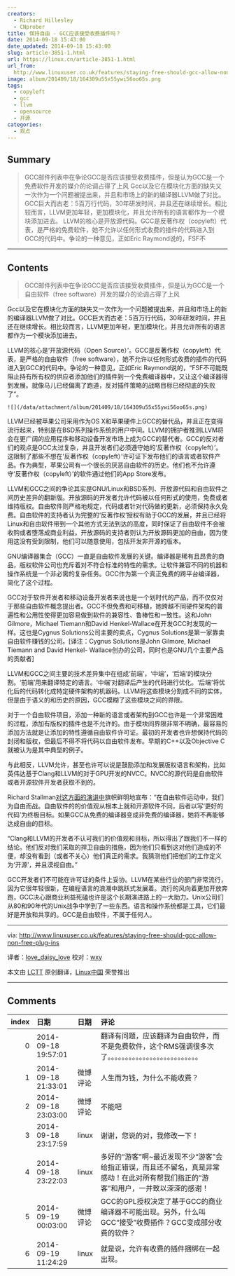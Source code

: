 ```yaml
---
creators:
  - Richard Hillesley
  - CNprober
title: 保持自由 - GCC应该接受收费插件吗？
date: 2014-09-18 15:43:00
date_updated: 2014-09-18 15:43:00
slug: article-3851-1.html
url: https://linux.cn/article-3851-1.html
url_from: 
  http://www.linuxuser.co.uk/features/staying-free-should-gcc-allow-non-free-plug-ins
image: album/201409/18/164309u55x55ywi56oo65s.png
tags:
  - copyleft
  - gcc
  - llvm
  - opensource
  - 开源
categories:
  - 观点
---
```


## Summary

> GCC邮件列表中在争论GCC是否应该接受收费插件，但是认为GCC是一个免费软件开发的媒介的论调占得了上风  Gcc以及它在模块化方面的缺失又一次作为一个问题被提出来，并且和市场上的新的编译器LLVM做了对比。GCC巨大而古老：5百万行代码，30年研发时间，并且还在继续增长。相比较而言，LLVM更加年轻，更加模块化，并且允许所有的语言都作为一个模块添加进去。 LLVM的核心是开放源代码。GCC是反著作权（copyleft）代表，是严格的免费软件，她不允许以任何形式收费的插件的代码进入到GCC的代码中。争论的一种意见，正如Eric Raymond说的，FSF不

***

<!-- more -->

## Contents

> 
> GCC邮件列表中在争论GCC是否应该接受收费插件，但是认为GCC是一个自由软件（free software）开发的媒介的论调占得了上风
> 
> 
> 

Gcc以及它在模块化方面的缺失又一次作为一个问题被提出来，并且和市场上的新的编译器LLVM做了对比。GCC巨大而古老：5百万行代码，30年研发时间，并且还在继续增长。相比较而言，LLVM更加年轻，更加模块化，并且允许所有的语言都作为一个模块添加进去。

LLVM的核心是‘开放源代码（Open Source）’。GCC是反著作权（copyleft）代表，是严格的自由软件（free software），她不允许以任何形式收费的插件的代码进入到GCC的代码中。争论的一种意见，正如Eric Raymond说的，“FSF不可能既阻止持有所有权的供应者添加他们的插件到一个免费编译器中，又让这个编译器得到发展。就像马儿已经偏离了跑道，反对插件策略的战略目标已经彻底的失败了”。

`![](/data/attachment/album/201409/18/164309u55x55ywi56oo65s.png)`

LLVM已经被苹果公司采用作为OS X和苹果硬件上GCC的替代品，并且正在变得流行起来，特别是在BSD系列操作系统的用户中间。LLVM的拥护者推测LLVM将会在更广阔的应用程序和移动设备开发市场上成为GCC的替代者。GCC的反对者们的观点是GCC太过复杂，并且开发者们必须遵守她的‘反著作权（copyleft）’。这限制了那些不想在‘反著作权（copyleft）’许可证下发布他们的语言或者软件产品。作为典型，苹果公司有一个很长的厌恶自由软件的历史。他们也不允许遵守‘反著作权（copyleft）’的软件通过他们的App Store发布。

LLVM和GCC之间的争论其实是GNU/Linux和BSD系列、开放源代码和自由软件之间历史差异的翻新版。开放源码的开发者允许代码被以任何形式的使用，免费或者维持版权。自由软件则严格地规定，代码或者针对代码做的更新，必须保持永久免费。自由软件的支持者认为完整的‘反著作权’授权有助于GCC的发展，并且已经将Linux和自由软件带到一个其他方式无法到达的高度，同时保证了自由软件不会被收购或者堕落成商业利益。开放源码的支持者则认为开放源码更加的自由，因为使用这没有受到限制，他们可以随意使用，包括开发非开源的版本。

GNU编译器集合（GCC）一直是自由软件发展的关键。编译器是稀有且昂贵的商品，版权软件公司也充斥着对不符合标准的特性的需求。让软件兼容不同的机器和操作系统是一个非必需的复杂任务。GCC作为第一个真正免费的跨平台编译器，简化了这个过程。

GCC对于软件开发者和移动设备开发者来说也是一个划时代的产品，而不仅仅对于那些自由软件概念提出者。GCC不但免费和可移植，她跨越不同硬件架构的普遍性和公用性使得更加容易做到软件的兼容性、鲁棒性和一致性。这和John Gilmore，Michael Tiemann和David Henkel-Wallace在开发GCC时发现的一样。这也是Cygnus Solutions公司主要的卖点，Cygnus Solutions是第一家靠卖自由软件赚钱的公司。[译注：Cygnus Solutions是John Gilmore, Michael Tiemann and David Henkel- Wallace创办的公司，同时也是GNU几个主要产品的贡献者]

LLVM和GCC之间主要的技术差异集中在组成‘前端’，‘中端’，‘后端’的模块分割。‘前端’用来翻译特定的语言。‘中端’对翻译后产生的代码进行优化。‘后端’将优化后的代码转化成特定硬件架构的机器码。LLVM将这些模块分割成不同的实体，但是由于语义的和历史的原因，GCC模糊了这些模块之间的界限。

对于一个自由软件项目，添加一种新的语言或者架构到GCC也许是一个非常困难的过程，添加有版权的插件也是不允许的。由于模块间界限非常不明确，最容易的添加方法就是让添加的特性遵循自由软件许可证。最初的开发者也许想保持代码的封闭和版权，但最后不得不将代码以自由软件发布。早期的C++以及Objective C就被认为是其中典型的例子。

与此相反，LLVM允许，甚至也许可以说是鼓励添加和发展版权语言和架构，比如英伟达基于Clang和LLVM的对于GPU开发的NVCC。NVCC的源代码是自由软件或者开源软件开发者获取不到的。

Richard Stallman[对这方面的演讲中](http://lwn.net/articles/582241)旗帜鲜明地宣布：“在自由软件运动中，我们为自由而战。自由软件的的价值观从根本上就和开源软件不同，后者以写‘更好的代码’为终极目标。如果GCC从免费的编译器变成非免费的编译器，她将不再能够达成自由的目标。

“Clang和LLVM的开发者不认可我们的价值观和目标，所以得出了跟我们不一样的结论。他们反对我们采取的捍卫自由的措施，因为他们只看到这对他们造成的不便，却没有看到（或者不关心）他们真正的需求。我猜测他们把他们的工作定义为‘开源’，并且漠视自由。”

GCC开发者们不可能在许可证的条件上妥协。LLVM在某些行业的部门非常流行，因为它很年轻很新，在编程语言的浪潮中跳跃式发展着。流行的风向着更加开放奔跑，GCC决心跟商业利益死磕也许是这个长期演进路上的一大助力。Unix公司们从80和90年代的Unix战争中学到了一些东西。语言和操作系统都是工具，它们最好是开放和共享的。GCC是自由软件，不属于任何人。

---

via: <http://www.linuxuser.co.uk/features/staying-free-should-gcc-allow-non-free-plug-ins>

译者：[love\_daisy\_love](https://github.com/CNprober) 校对：[wxy](https://github.com/wxy)

本文由 [LCTT](https://github.com/LCTT/TranslateProject) 原创翻译，[Linux中国](https://linux.cn/) 荣誉推出

***

## Comments

|   index | 日期                | 日期     | 评论                                                                                                                                |
|--------:|:--------------------|:---------|:------------------------------------------------------------------------------------------------------------------------------------|
|       0 | 2014-09-18 19:57:01 |          | 翻译有问题，应该翻译为自由软件，而不是免费软件，这个RMS强调很多次了。。。。。。。。。。。。。。。。。。。。。。。。。。             |
|       1 | 2014-09-18 21:33:01 | 微博评论 | 人生而为钱，为什么不能收费？                                                                                                        |
|       2 | 2014-09-18 23:03:00 | 微博评论 | 不能吧                                                                                                                              |
|       3 | 2014-09-18 23:17:59 | linux    | 谢谢，您说的对，我修改一下！                                                                                                        |
|       4 | 2014-09-18 23:22:03 | linux    | 多好的“游客”啊~最近发现不少“游客”会给指正错误，而且还不留名，真是非常感动！在此对所有帮我们指正的“游客”和用户，一并致以深深的感谢！ |
|       5 | 2014-09-19 00:03:00 | 微博评论 | GCC的GPL授权决定了基于GCC的商业编译器不可能出现。另外，什么叫GCC“接受”收费插件？GCC变成部分收费的软件？                             |
|       6 | 2014-09-19 11:24:29 | linux    | 就是说，允许有收费的插件捆绑在一起出现。                                                                                            |
